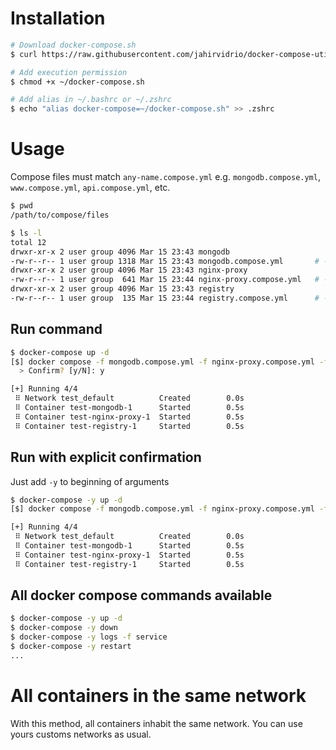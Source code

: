 # Installation
```sh
# Download docker-compose.sh
$ curl https://raw.githubusercontent.com/jahirvidrio/docker-compose-utility/main/docker-compose.sh -o ~/docker-compose.sh

# Add execution permission
$ chmod +x ~/docker-compose.sh

# Add alias in ~/.bashrc or ~/.zshrc
$ echo "alias docker-compose=~/docker-compose.sh" >> .zshrc
```

# Usage
Compose files must match `any-name.compose.yml` e.g. `mongodb.compose.yml`, `www.compose.yml`, `api.compose.yml`, etc.

```sh
$ pwd
/path/to/compose/files

$ ls -l
total 12
drwxr-xr-x 2 user group 4096 Mar 15 23:43 mongodb
-rw-r--r-- 1 user group 1318 Mar 15 23:43 mongodb.compose.yml       # --> *.compose.yml
drwxr-xr-x 2 user group 4096 Mar 15 23:43 nginx-proxy
-rw-r--r-- 1 user group  641 Mar 15 23:44 nginx-proxy.compose.yml   # --> *.compose.yml
drwxr-xr-x 2 user group 4096 Mar 15 23:43 registry
-rw-r--r-- 1 user group  135 Mar 15 23:44 registry.compose.yml      # --> *.compose.yml
```
## Run command
```sh
$ docker-compose up -d
[$] docker compose -f mongodb.compose.yml -f nginx-proxy.compose.yml -f registry.compose.yml up -d
  > Confirm? [y/N]: y

[+] Running 4/4
 ⠿ Network test_default          Created        0.0s
 ⠿ Container test-mongodb-1      Started        0.5s
 ⠿ Container test-nginx-proxy-1  Started        0.5s
 ⠿ Container test-registry-1     Started        0.5s
```

## Run with explicit confirmation
Just add `-y` to beginning of arguments

```sh
$ docker-compose -y up -d
[$] docker compose -f mongodb.compose.yml -f nginx-proxy.compose.yml -f registry.compose.yml up -d

[+] Running 4/4
 ⠿ Network test_default          Created        0.0s
 ⠿ Container test-mongodb-1      Started        0.5s
 ⠿ Container test-nginx-proxy-1  Started        0.5s
 ⠿ Container test-registry-1     Started        0.5s
```

## All docker compose commands available
```sh
$ docker-compose -y up -d
$ docker-compose -y down
$ docker-compose -y logs -f service
$ docker-compose -y restart
...
```

# All containers in the same network
With this method, all containers inhabit the same network. You can use yours customs networks as usual.